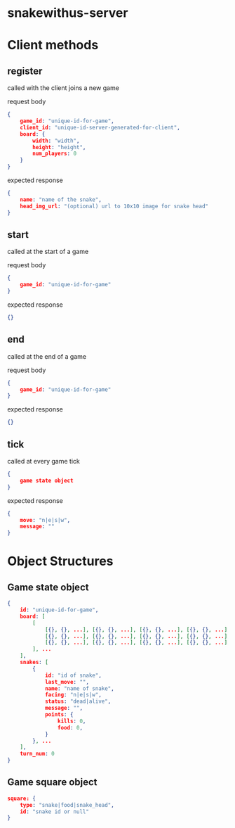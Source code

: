 snakewithus-server
==================

# Client methods

## register

called with the client joins a new game

request body

```json
{
    game_id: "unique-id-for-game",
    client_id: "unique-id-server-generated-for-client",
    board: {
        width: "width",
        height: "height",
        num_players: 0
    }
}
```

expected response

```json
{
    name: "name of the snake",
    head_img_url: "(optional) url to 10x10 image for snake head"
}
```

## start
called at the start of a game

request body

```json
{
    game_id: "unique-id-for-game"
}
```

expected response

```json
{}
```

## end
called at the end of a game

request body

```json
{
    game_id: "unique-id-for-game"
}
```

expected response

```json
{}
```

## tick
called at every game tick

```json
{
    game state object
}
```

expected response

```json
{
    move: "n|e|s|w",
    message: ""
}
```
# Object Structures

## Game state object
```json
{
    id: "unique-id-for-game",
    board: [
        [
            [{}, {}, ...], [{}, {}, ...], [{}, {}, ...], [{}, {}, ...], ...
            [{}, {}, ...], [{}, {}, ...], [{}, {}, ...], [{}, {}, ...], ...
            [{}, {}, ...], [{}, {}, ...], [{}, {}, ...], [{}, {}, ...], ...
        ], ...
    ],
    snakes: [
        {
            id: "id of snake",
            last_move: "",
            name: "name of snake",
            facing: "n|e|s|w",
            status: "dead|alive",
            message: "",
            points: {
                kills: 0,
                food: 0,
            }
        }, ...
    ],
    turn_num: 0
}
```

## Game square object

```json
square: {
    type: "snake|food|snake_head",
    id: "snake id or null"
}
```

